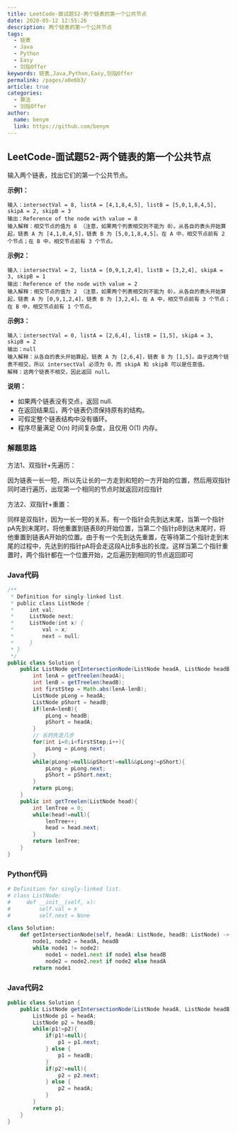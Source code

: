 ```yaml
---
title: LeetCode-面试题52-两个链表的第一个公共节点
date: 2020-05-12 12:55:26
description: 两个链表的第一个公共节点
tags: 
  - 链表
  - Java
  - Python
  - Easy
  - 剑指Offer
keywords: 链表,Java,Python,Easy,剑指Offer
permalink: /pages/a0e6b3/
article: true
categories: 
  - 算法
  - 剑指Offer
author: 
  name: benym
  link: https://github.com/benym
---
```


## LeetCode-面试题52-两个链表的第一个公共节点 

输入两个链表，找出它们的第一个公共节点。

 <!--more-->

**示例1：**

```
输入：intersectVal = 8, listA = [4,1,8,4,5], listB = [5,0,1,8,4,5], skipA = 2, skipB = 3
输出：Reference of the node with value = 8
输入解释：相交节点的值为 8 （注意，如果两个列表相交则不能为 0）。从各自的表头开始算起，链表 A 为 [4,1,8,4,5]，链表 B 为 [5,0,1,8,4,5]。在 A 中，相交节点前有 2 个节点；在 B 中，相交节点前有 3 个节点。
```

**示例2：**

```
输入：intersectVal = 2, listA = [0,9,1,2,4], listB = [3,2,4], skipA = 3, skipB = 1
输出：Reference of the node with value = 2
输入解释：相交节点的值为 2 （注意，如果两个列表相交则不能为 0）。从各自的表头开始算起，链表 A 为 [0,9,1,2,4]，链表 B 为 [3,2,4]。在 A 中，相交节点前有 3 个节点；在 B 中，相交节点前有 1 个节点。
```

**示例3：**

```
输入：intersectVal = 0, listA = [2,6,4], listB = [1,5], skipA = 3, skipB = 2
输出：null
输入解释：从各自的表头开始算起，链表 A 为 [2,6,4]，链表 B 为 [1,5]。由于这两个链表不相交，所以 intersectVal 必须为 0，而 skipA 和 skipB 可以是任意值。
解释：这两个链表不相交，因此返回 null。
```

**说明：**

- 如果两个链表没有交点，返回 null.
- 在返回结果后，两个链表仍须保持原有的结构。
- 可假定整个链表结构中没有循环。
- 程序尽量满足 O(n) 时间复杂度，且仅用 O(1) 内存。

### 解题思路

方法1、双指针+先遍历：

因为链表一长一短，所以先让长的一方走到和短的一方开始的位置，然后用双指针同时进行遍历，出现第一个相同的节点时就返回对应指针

方法2、双指针+重置：

同样是双指针，因为一长一短的关系，有一个指针会先到达末尾，当第一个指针pA先到末尾时，将他重置到链表B的开始位置，当第二个指针pB到达末尾时，将他重置到链表A开始的位置。由于有一个先到达先重置，在等待第二个指针走到末尾的过程中，先达到的指针pA将会走这段A比B多出的长度。这样当第二个指针重置时，两个指针都在一个位置开始，之后遍历到相同的节点返回即可

### Java代码

```java
/**
 * Definition for singly-linked list.
 * public class ListNode {
 *     int val;
 *     ListNode next;
 *     ListNode(int x) {
 *         val = x;
 *         next = null;
 *     }
 * }
 */
public class Solution {
    public ListNode getIntersectionNode(ListNode headA, ListNode headB) {
        int lenA = getTreelen(headA);
        int lenB = getTreelen(headB);
        int firstStep = Math.abs(lenA-lenB);
        ListNode pLong = headA;
        ListNode pShort = headB;
        if(lenA<lenB){
            pLong = headB;
            pShort = headA;
        }
        // 长的先走几步
        for(int i=0;i<firstStep;i++){
            pLong = pLong.next;
        }
        while(pLong!=null&&pShort!=null&&pLong!=pShort){
            pLong = pLong.next;
            pShort = pShort.next;
        }
        return pLong;
    }
    public int getTreelen(ListNode head){
        int lenTree = 0;
        while(head!=null){
            lenTree++;
            head = head.next;
        }
        return lenTree;
    }
}
```

### Python代码

```python
# Definition for singly-linked list.
# class ListNode:
#     def __init__(self, x):
#         self.val = x
#         self.next = None

class Solution:
    def getIntersectionNode(self, headA: ListNode, headB: ListNode) -> ListNode:
        node1, node2 = headA, headB
        while node1 != node2:
            node1 = node1.next if node1 else headB
            node2 = node2.next if node2 else headA
        return node1
```

### Java代码2

```java
public class Solution {
    public ListNode getIntersectionNode(ListNode headA, ListNode headB) {
        ListNode p1 = headA;
        ListNode p2 = headB;
        while(p1!=p2){
            if(p1!=null){
                p1 = p1.next;
            } else {
                p1 = headB;
            }
            if(p2!=null){
                p2 = p2.next;
            } else {
                p2 = headA;
            }
        }
        return p1;
    }
}
```
